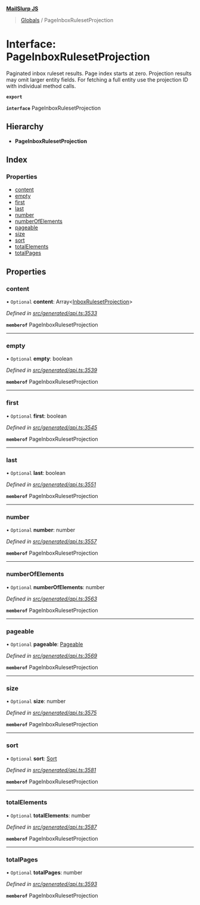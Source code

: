 **[MailSlurp JS](../README.md)**

> [Globals](../README.md) / PageInboxRulesetProjection

# Interface: PageInboxRulesetProjection

Paginated inbox ruleset results. Page index starts at zero. Projection results may omit larger entity fields. For fetching a full entity use the projection ID with individual method calls.

**`export`** 

**`interface`** PageInboxRulesetProjection

## Hierarchy

* **PageInboxRulesetProjection**

## Index

### Properties

* [content](pageinboxrulesetprojection.md#content)
* [empty](pageinboxrulesetprojection.md#empty)
* [first](pageinboxrulesetprojection.md#first)
* [last](pageinboxrulesetprojection.md#last)
* [number](pageinboxrulesetprojection.md#number)
* [numberOfElements](pageinboxrulesetprojection.md#numberofelements)
* [pageable](pageinboxrulesetprojection.md#pageable)
* [size](pageinboxrulesetprojection.md#size)
* [sort](pageinboxrulesetprojection.md#sort)
* [totalElements](pageinboxrulesetprojection.md#totalelements)
* [totalPages](pageinboxrulesetprojection.md#totalpages)

## Properties

### content

• `Optional` **content**: Array\<[InboxRulesetProjection](../modules/inboxrulesetprojection.md)>

*Defined in [src/generated/api.ts:3533](https://github.com/mailslurp/mailslurp-client/blob/67ec74c/src/generated/api.ts#L3533)*

**`memberof`** PageInboxRulesetProjection

___

### empty

• `Optional` **empty**: boolean

*Defined in [src/generated/api.ts:3539](https://github.com/mailslurp/mailslurp-client/blob/67ec74c/src/generated/api.ts#L3539)*

**`memberof`** PageInboxRulesetProjection

___

### first

• `Optional` **first**: boolean

*Defined in [src/generated/api.ts:3545](https://github.com/mailslurp/mailslurp-client/blob/67ec74c/src/generated/api.ts#L3545)*

**`memberof`** PageInboxRulesetProjection

___

### last

• `Optional` **last**: boolean

*Defined in [src/generated/api.ts:3551](https://github.com/mailslurp/mailslurp-client/blob/67ec74c/src/generated/api.ts#L3551)*

**`memberof`** PageInboxRulesetProjection

___

### number

• `Optional` **number**: number

*Defined in [src/generated/api.ts:3557](https://github.com/mailslurp/mailslurp-client/blob/67ec74c/src/generated/api.ts#L3557)*

**`memberof`** PageInboxRulesetProjection

___

### numberOfElements

• `Optional` **numberOfElements**: number

*Defined in [src/generated/api.ts:3563](https://github.com/mailslurp/mailslurp-client/blob/67ec74c/src/generated/api.ts#L3563)*

**`memberof`** PageInboxRulesetProjection

___

### pageable

• `Optional` **pageable**: [Pageable](pageable.md)

*Defined in [src/generated/api.ts:3569](https://github.com/mailslurp/mailslurp-client/blob/67ec74c/src/generated/api.ts#L3569)*

**`memberof`** PageInboxRulesetProjection

___

### size

• `Optional` **size**: number

*Defined in [src/generated/api.ts:3575](https://github.com/mailslurp/mailslurp-client/blob/67ec74c/src/generated/api.ts#L3575)*

**`memberof`** PageInboxRulesetProjection

___

### sort

• `Optional` **sort**: [Sort](sort.md)

*Defined in [src/generated/api.ts:3581](https://github.com/mailslurp/mailslurp-client/blob/67ec74c/src/generated/api.ts#L3581)*

**`memberof`** PageInboxRulesetProjection

___

### totalElements

• `Optional` **totalElements**: number

*Defined in [src/generated/api.ts:3587](https://github.com/mailslurp/mailslurp-client/blob/67ec74c/src/generated/api.ts#L3587)*

**`memberof`** PageInboxRulesetProjection

___

### totalPages

• `Optional` **totalPages**: number

*Defined in [src/generated/api.ts:3593](https://github.com/mailslurp/mailslurp-client/blob/67ec74c/src/generated/api.ts#L3593)*

**`memberof`** PageInboxRulesetProjection
